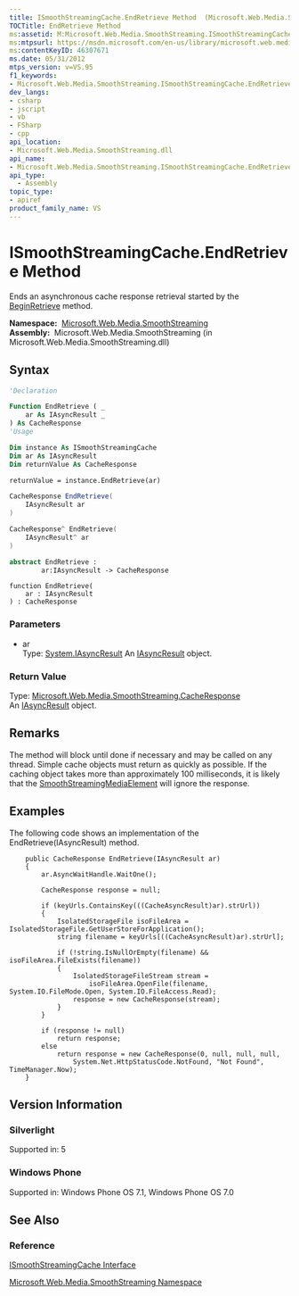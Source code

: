 ```yaml
---
title: ISmoothStreamingCache.EndRetrieve Method  (Microsoft.Web.Media.SmoothStreaming)
TOCTitle: EndRetrieve Method
ms:assetid: M:Microsoft.Web.Media.SmoothStreaming.ISmoothStreamingCache.EndRetrieve(System.IAsyncResult)
ms:mtpsurl: https://msdn.microsoft.com/en-us/library/microsoft.web.media.smoothstreaming.ismoothstreamingcache.endretrieve(v=VS.95)
ms:contentKeyID: 46307671
ms.date: 05/31/2012
mtps_version: v=VS.95
f1_keywords:
- Microsoft.Web.Media.SmoothStreaming.ISmoothStreamingCache.EndRetrieve
dev_langs:
- csharp
- jscript
- vb
- FSharp
- cpp
api_location:
- Microsoft.Web.Media.SmoothStreaming.dll
api_name:
- Microsoft.Web.Media.SmoothStreaming.ISmoothStreamingCache.EndRetrieve
api_type:
  - Assembly
topic_type:
- apiref
product_family_name: VS
---
```


# ISmoothStreamingCache.EndRetrieve Method

Ends an asynchronous cache response retrieval started by the [BeginRetrieve](ismoothstreamingcache-beginretrieve-method-microsoft-web-media-smoothstreaming_1.md) method.

**Namespace:**  [Microsoft.Web.Media.SmoothStreaming](microsoft-web-media-smoothstreaming-namespace_1.md)  
**Assembly:**  Microsoft.Web.Media.SmoothStreaming (in Microsoft.Web.Media.SmoothStreaming.dll)

## Syntax

```vb
'Declaration

Function EndRetrieve ( _
    ar As IAsyncResult _
) As CacheResponse
'Usage

Dim instance As ISmoothStreamingCache
Dim ar As IAsyncResult
Dim returnValue As CacheResponse

returnValue = instance.EndRetrieve(ar)
```

```csharp
CacheResponse EndRetrieve(
    IAsyncResult ar
)
```

```cpp
CacheResponse^ EndRetrieve(
    IAsyncResult^ ar
)
```

``` fsharp
abstract EndRetrieve : 
        ar:IAsyncResult -> CacheResponse 
```

```jscript
function EndRetrieve(
    ar : IAsyncResult
) : CacheResponse
```

### Parameters

  - ar  
    Type: [System.IAsyncResult](https://msdn.microsoft.com/library/ft8a6455\(v=vs.95\))  
    An [IAsyncResult](https://msdn.microsoft.com/library/ft8a6455\(v=vs.95\)) object.

### Return Value

Type: [Microsoft.Web.Media.SmoothStreaming.CacheResponse](cacheresponse-class-microsoft-web-media-smoothstreaming_1.md)  
An [IAsyncResult](https://msdn.microsoft.com/library/ft8a6455\(v=vs.95\)) object.

## Remarks

The method will block until done if necessary and may be called on any thread. Simple cache objects must return as quickly as possible. If the caching object takes more than approximately 100 milliseconds, it is likely that the [SmoothStreamingMediaElement](smoothstreamingmediaelement-class-microsoft-web-media-smoothstreaming_1.md) will ignore the response.

## Examples

The following code shows an implementation of the EndRetrieve(IAsyncResult) method.

``` 
    public CacheResponse EndRetrieve(IAsyncResult ar)
    {
        ar.AsyncWaitHandle.WaitOne();

        CacheResponse response = null;

        if (keyUrls.ContainsKey(((CacheAsyncResult)ar).strUrl))
        {
            IsolatedStorageFile isoFileArea = IsolatedStorageFile.GetUserStoreForApplication();
            string filename = keyUrls[((CacheAsyncResult)ar).strUrl];

            if (!string.IsNullOrEmpty(filename) && isoFileArea.FileExists(filename))
            {
                IsolatedStorageFileStream stream = 
                    isoFileArea.OpenFile(filename, System.IO.FileMode.Open, System.IO.FileAccess.Read);
                response = new CacheResponse(stream);                    
            }
        }

        if (response != null)
            return response;
        else
            return response = new CacheResponse(0, null, null, null,
                System.Net.HttpStatusCode.NotFound, "Not Found", TimeManager.Now);
    }
```

## Version Information

### Silverlight

Supported in: 5  

### Windows Phone

Supported in: Windows Phone OS 7.1, Windows Phone OS 7.0  

## See Also

### Reference

[ISmoothStreamingCache Interface](ismoothstreamingcache-interface-microsoft-web-media-smoothstreaming_1.md)

[Microsoft.Web.Media.SmoothStreaming Namespace](microsoft-web-media-smoothstreaming-namespace_1.md)

